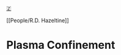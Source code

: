 [🇿](zotero://select/groups/5630717/items/TSBUUSIX)

[[People/R.D. Hazeltine]] 
# Plasma Confinement


